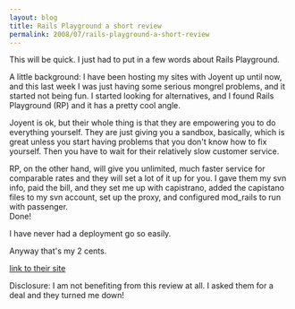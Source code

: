 ```yaml
---
layout: blog
title: Rails Playground a short review
permalink: 2008/07/rails-playground-a-short-review
---
```


<p>This will be quick. I just had to put in a few words about Rails Playground.</p>
<p>A little background: I have been hosting my sites with Joyent up until now, and this last week I was just having some serious mongrel problems, and it started not being fun. I started looking for alternatives, and I found Rails Playground (RP) and it has a pretty cool angle.</p>
<p>Joyent is ok, but their whole thing is that they are empowering you to do everything yourself. They are just giving you a sandbox, basically, which is great unless you start having problems that you don&#039;t know how to fix yourself. Then you have to wait for their relatively slow customer service.</p>
<p>RP, on the other hand, will give you unlimited, much faster service for comparable rates and they will set a lot of it up for you. I gave them my svn info, paid the bill, and they set me up with capistrano, added the capistano files to my svn account, set up the proxy, and configured mod_rails to run with passenger.<br />
Done!</p>
<p>I have never had a deployment go so easily.</p>
<p>Anyway that&#039;s my 2 cents.</p>
<p><a href="http://railsplayground.com">link to their site</a></p>
<p>Disclosure: I am not benefiting from this review at all. I asked them for a deal and they turned me down!</p>
